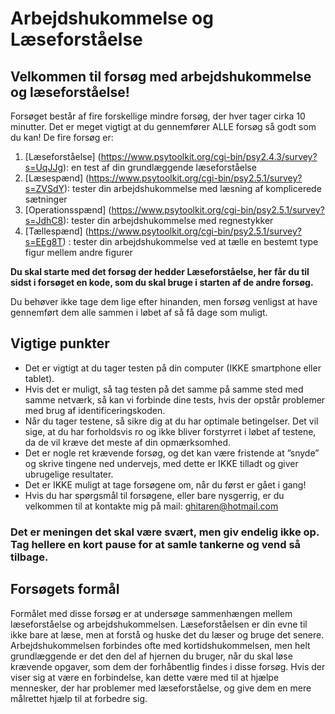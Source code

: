 # Arbejdshukommelse og Læseforståelse

## Velkommen til forsøg med arbejdshukommelse og læseforståelse!

Forsøget består af fire forskellige mindre forsøg, der hver tager cirka 10 minutter. 
Det er meget vigtigt at du gennemfører ALLE forsøg så godt som du kan!
De fire forsøg er:
1.	[Læseforståelse] (https://www.psytoolkit.org/cgi-bin/psy2.4.3/survey?s=UqJJg): en test af din grundlæggende læseforståelse 
2.	[Læsespænd] (https://www.psytoolkit.org/cgi-bin/psy2.5.1/survey?s=ZVSdY): tester din arbejdshukommelse med læsning af komplicerede sætninger
3.	[Operationsspænd] (https://www.psytoolkit.org/cgi-bin/psy2.5.1/survey?s=JdhC8): tester din arbejdshukommelse med regnestykker
4.	[Tællespænd] (https://www.psytoolkit.org/cgi-bin/psy2.5.1/survey?s=EEg8T) : tester din arbejdshukommelse ved at tælle en bestemt type figur mellem andre figurer

**Du skal starte med det forsøg der hedder Læseforståelse, her får du til sidst i forsøget en kode, som du skal bruge i starten af de andre forsøg.** 

Du behøver ikke tage dem lige efter hinanden, men forsøg venligst at have gennemført dem alle sammen i løbet af så få dage som muligt. 

## Vigtige punkter
- Det er vigtigt at du tager testen på din computer (IKKE smartphone eller tablet). 
- Hvis det er muligt, så tag testen på det samme på samme sted med samme netværk, så kan vi forbinde dine tests, hvis der opstår problemer med brug af identificeringskoden.
- Når du tager testene, så sikre dig at du har optimale betingelser. Det vil sige, at du har forholdsvis ro og ikke bliver forstyrret i løbet af testene, da de vil kræve det meste af din opmærksomhed.
- Det er nogle ret krævende forsøg, og det kan være fristende at ”snyde” og skrive tingene ned undervejs, med dette er IKKE tilladt og giver ubrugelige resultater.  
- Det er IKKE muligt at tage forsøgene om, når du først er gået i gang! 
- Hvis du har spørgsmål til forsøgene, eller bare nysgerrig, er du velkommen til at kontakte mig på mail: ghitaren@hotmail.com 


### Det er meningen det skal være svært, men giv endelig ikke op. Tag hellere en kort pause for at samle tankerne og vend så tilbage. 

## Forsøgets formål
Formålet med disse forsøg er at undersøge sammenhængen mellem læseforståelse og arbejdshukommelsen. Læseforståelsen er din evne til ikke bare at læse, men at forstå og huske det du læser og bruge det senere. Arbejdshukommelsen forbindes ofte med kortidshukommelsen, men helt grundlæggende er det den del af hjernen du bruger, når du skal løse krævende opgaver, som dem der forhåbentlig findes i disse forsøg.
Hvis der viser sig at være en forbindelse, kan dette være med til at hjælpe mennesker, der har problemer med læseforståelse, og give dem en mere målrettet hjælp til at forbedre sig.

